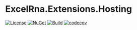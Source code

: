 # ExcelRna.Extensions.Hosting

[![License](https://img.shields.io/github/license/altso/ExcelRna.Extensions.Hosting?style=flat-square)](https://github.com/altso/ExcelRna.Extensions.Hosting/blob/main/LICENSE)
[![NuGet](https://img.shields.io/nuget/v/ExcelRna.Extensions.Hosting?style=flat-square)](https://www.nuget.org/packages/ExcelRna.Extensions.Hosting/)
[![Build](https://img.shields.io/github/workflow/status/altso/ExcelRna.Extensions.Hosting/Build?style=flat-square)](https://github.com/altso/ExcelRna.Extensions.Hosting/actions/workflows/dotnet.yml)
[![codecov](https://img.shields.io/codecov/c/github/altso/ExcelRna.Extensions.Hosting?style=flat-square&token=CHWDPNBY06)](https://codecov.io/gh/altso/ExcelRna.Extensions.Hosting)
